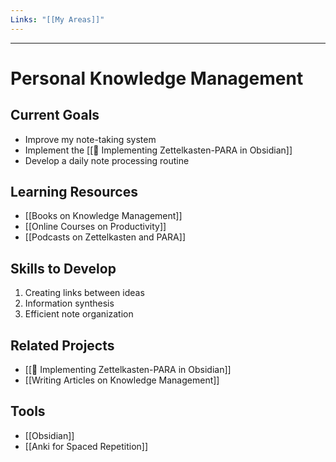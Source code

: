 ```yaml
---
Links: "[[My Areas]]"
---
```

---
# Personal Knowledge Management

## Current Goals
- Improve my note-taking system
- Implement the [[🚀 Implementing Zettelkasten-PARA in Obsidian]]
- Develop a daily note processing routine

## Learning Resources
- [[Books on Knowledge Management]]
- [[Online Courses on Productivity]]
- [[Podcasts on Zettelkasten and PARA]]

## Skills to Develop
1. Creating links between ideas
2. Information synthesis
3. Efficient note organization

## Related Projects
- [[🚀 Implementing Zettelkasten-PARA in Obsidian]]
- [[Writing Articles on Knowledge Management]]

## Tools
- [[Obsidian]]
- [[Anki for Spaced Repetition]]
